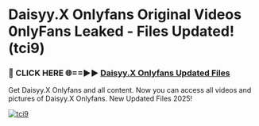 # Daisyy.X Onlyfans Original Videos 0nlyFans Leaked - Files Updated! (tci9)

<h3>🔴 CLICK HERE 🌐==►► <a href="https://tinyurl.com/ehrbuxhb" rel="nofollow">Daisyy.X Onlyfans Updated Files</a></h3>

Get Daisyy.X Onlyfans and all content. Now you can access all videos and pictures of Daisyy.X Onlyfans. New Updated Files 2025!

[![tci9](https://i.imgur.com/lVYEuWS.gif)](https://tinyurl.com/ehrbuxhb)

